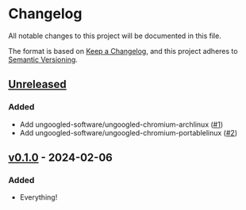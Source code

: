 # Changelog

All notable changes to this project will be documented in this file.

The format is based on [Keep a Changelog](https://keepachangelog.com/en/1.0.0/),
and this project adheres to [Semantic Versioning](https://semver.org/spec/v2.0.0.html).

## [Unreleased](https://github.com/claudiodekker/chromium-update-notifier/compare/v0.1.0...HEAD)

### Added

- Add ungoogled-software/ungoogled-chromium-archlinux ([#1](https://github.com/claudiodekker/chromium-update-notifier/pull/1))
- Add ungoogled-software/ungoogled-chromium-portablelinux ([#2](https://github.com/claudiodekker/chromium-update-notifier/pull/2))


## [v0.1.0](https://github.com/claudiodekker/chromium-update-notifier/releases/tag/v0.1.0) - 2024-02-06

### Added

- Everything!
